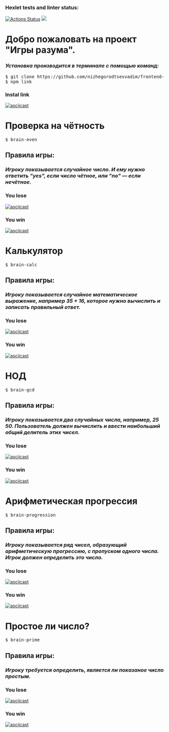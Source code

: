 ### Hexlet tests and linter status:
[![Actions Status](https://github.com/nizhegorodtsevvadim/frontend-project-44/workflows/hexlet-check/badge.svg)](https://github.com/nizhegorodtsevvadim/frontend-project-44/actions)
<a href="https://codeclimate.com/github/nizhegorodtsevvadim/frontend-project-44/maintainability"><img src="https://api.codeclimate.com/v1/badges/a0393181b60d9ebfe227/maintainability" /></a>

# Добро пожаловать на проект "Игры разума".

### *Установка производится в терминале с помощью команд:*

<div class="highlight highlight-source-shell notranslate position-relative overflow-auto" data-snippet-clipboard-copy-content="$ git clone https://github.com/nizhegorodtsevvadim/frontend-project-44.git $ 
npm link" dir="auto"><pre>$ git clone https://github.com/nizhegorodtsevvadim/frontend-project-44.git
$ npm link</pre></div>


### Instal link
[![asciicast](https://asciinema.org/a/H7o7NhGPy8Gfs9ODNItlBDr82.svg)](https://asciinema.org/a/H7o7NhGPy8Gfs9ODNItlBDr82)


# Проверка на чётность
<div class="highlight highlight-source-shell notranslate position-relative overflow-auto" dir="auto" data-snippet-clipboard-copy-content="$ brain-even"><pre>$ brain-even</pre></div>

## Правила игры:
### *Игроку показывается случайное число. И ему нужно ответить "yes", если число чётное, или "no" — если нечётное.*

### You lose
[![asciicast](https://asciinema.org/a/tie6IlUgUOgBFC4bEVej7W3cC.svg)](https://asciinema.org/a/tie6IlUgUOgBFC4bEVej7W3cC)

### You win
[![asciicast](https://asciinema.org/a/WUoSzSpXAPohb7XXMtKwUhXUi.svg)](https://asciinema.org/a/WUoSzSpXAPohb7XXMtKwUhXUi)


# Калькулятор
<div class="highlight highlight-source-shell notranslate position-relative overflow-auto" dir="auto" data-snippet-clipboard-copy-content="$ brain-calc"><pre>$ brain-calc</pre></div>

## Правила игры:
### *Игроку показывается случайное математическое выражение, например 35 + 16, которое нужно вычислить и записать правильный ответ.*

### You lose
[![asciicast](https://asciinema.org/a/JN6D3femUddzwnsbY1uihPNpa.svg)](https://asciinema.org/a/JN6D3femUddzwnsbY1uihPNpa)

### You win
[![asciicast](https://asciinema.org/a/lzEM4FodWP4meEp3OINBIYrvd.svg)](https://asciinema.org/a/lzEM4FodWP4meEp3OINBIYrvd)

# НОД
<div class="highlight highlight-source-shell notranslate position-relative overflow-auto" dir="auto" data-snippet-clipboard-copy-content="$ brain-gcd"><pre>$ brain-gcd</pre></div>

## Правила игры:
### *Игроку показывается два случайных числа, например, 25 50. Пользователь должен вычислить и ввести наибольший общий делитель этих чисел.*

### You lose
[![asciicast](https://asciinema.org/a/3kAl1cs97PXVoclv4GQ2Zg5UC.svg)](https://asciinema.org/a/3kAl1cs97PXVoclv4GQ2Zg5UC)

### You win
[![asciicast](https://asciinema.org/a/b4evADrybnn7QCycGw3eWGfxv.svg)](https://asciinema.org/a/b4evADrybnn7QCycGw3eWGfxv)


# Арифметическая прогрессия
<div class="highlight highlight-source-shell notranslate position-relative overflow-auto" dir="auto" data-snippet-clipboard-copy-content="$ brain-progression"><pre>$ brain-progression</pre></div>

## Правила игры:
### *Игроку показывается ряд чисел, образующий арифметическую прогрессию, с пропуском одного числа. Игрок должен определить это число.*

### You lose
[![asciicast](https://asciinema.org/a/C1YftPU5fZYsxHWzY9hHCv2z8.svg)](https://asciinema.org/a/C1YftPU5fZYsxHWzY9hHCv2z8)

### You win
[![asciicast](https://asciinema.org/a/TC6EsqYcCU9zpkENwvAEQFozK.svg)](https://asciinema.org/a/TC6EsqYcCU9zpkENwvAEQFozK)


# Простое ли число?
<div class="highlight highlight-source-shell notranslate position-relative overflow-auto" dir="auto" data-snippet-clipboard-copy-content="$ brain-prime"><pre>$ brain-prime</pre></div>

## Правила игры:
### *Игроку требуется определить, является ли показаное число простым.*

### You lose
[![asciicast](https://asciinema.org/a/aytDbGpZvVfZ0btmMJdL4mXIm.svg)](https://asciinema.org/a/aytDbGpZvVfZ0btmMJdL4mXIm)

### You win
[![asciicast](https://asciinema.org/a/Be6MlUtr6BttYHhsrE9hsUYMM.svg)](https://asciinema.org/a/Be6MlUtr6BttYHhsrE9hsUYMM)
